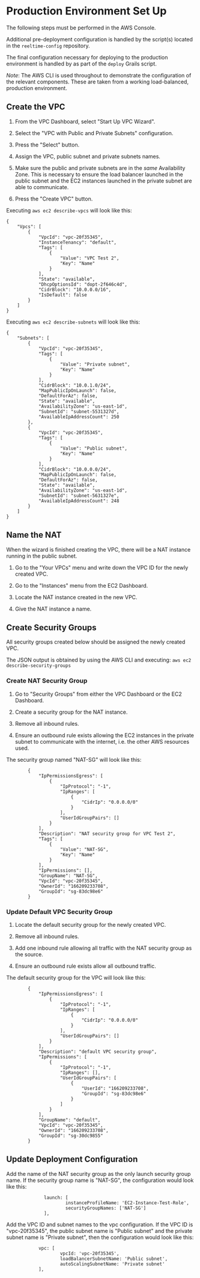 Production Environment Set Up
=============================

The following steps must be performed in the AWS Console.

Additional pre-deployment configuration is handled by the script(s) located in the 
`reeltime-config` repository.

The final configuration necessary for deploying to the production environment is handled by as
part of the `deploy` Grails script. 

*Note*: The AWS CLI is used throughout to demonstrate the configuration of the relevant
components. These are taken from a working load-balanced, production environment.

Create the VPC
--------------

1. From the VPC Dashboard, select "Start Up VPC Wizard".
 
2. Select the "VPC with Public and Private Subnets" configuration.

3. Press the "Select" button.

4. Assign the VPC, public subnet and private subnets names.

5. Make sure the public and private subnets are in the *same* Availability Zone.
   This is necessary to ensure the load balancer launched in the public subnet
   and the EC2 instances launched in the private subnet are able to communicate.
   
6. Press the "Create VPC" button.

Executing `aws ec2 describe-vpcs` will look like this:

```
{
    "Vpcs": [
        {
            "VpcId": "vpc-20f35345", 
            "InstanceTenancy": "default", 
            "Tags": [
                {
                    "Value": "VPC Test 2", 
                    "Key": "Name"
                }
            ], 
            "State": "available", 
            "DhcpOptionsId": "dopt-2f646c4d", 
            "CidrBlock": "10.0.0.0/16", 
            "IsDefault": false
        } 
    ]
}
```

Executing `aws ec2 describe-subnets` will look like this: 

```
{
    "Subnets": [
        {
            "VpcId": "vpc-20f35345", 
            "Tags": [
                {
                    "Value": "Private subnet", 
                    "Key": "Name"
                }
            ], 
            "CidrBlock": "10.0.1.0/24", 
            "MapPublicIpOnLaunch": false, 
            "DefaultForAz": false, 
            "State": "available", 
            "AvailabilityZone": "us-east-1d", 
            "SubnetId": "subnet-5531327d", 
            "AvailableIpAddressCount": 250
        }, 
        {
            "VpcId": "vpc-20f35345", 
            "Tags": [
                {
                    "Value": "Public subnet", 
                    "Key": "Name"
                }
            ], 
            "CidrBlock": "10.0.0.0/24", 
            "MapPublicIpOnLaunch": false, 
            "DefaultForAz": false, 
            "State": "available", 
            "AvailabilityZone": "us-east-1d", 
            "SubnetId": "subnet-5631327e", 
            "AvailableIpAddressCount": 248
        } 
    ]
}
```

Name the NAT
------------

When the wizard is finished creating the VPC, there will be a NAT instance running in the public subnet.

1. Go to the "Your VPCs" menu and write down the VPC ID for the newly created VPC.
   
2. Go to the "Instances" menu from the EC2 Dashboard.
   
3. Locate the NAT instance created in the new VPC.

4. Give the NAT instance a name.

Create Security Groups
----------------------

All security groups created below should be assigned the newly created VPC.

The JSON output is obtained by using the AWS CLI and executing: `aws ec2 describe-security-groups`

### Create NAT Security Group

1. Go to "Security Groups" from either the VPC Dashboard or the EC2 Dashboard.
 
2. Create a security group for the NAT instance.
 
3. Remove all inbound rules.
 
4. Ensure an outbound rule exists allowing the EC2 instances in the private
   subnet to communicate with the internet, i.e. the other AWS resources used.
   
The security group named "NAT-SG" will look like this:
 
```
        {
            "IpPermissionsEgress": [
                {
                    "IpProtocol": "-1", 
                    "IpRanges": [
                        {
                            "CidrIp": "0.0.0.0/0"
                        }
                    ], 
                    "UserIdGroupPairs": []
                }
            ], 
            "Description": "NAT security group for VPC Test 2", 
            "Tags": [
                {
                    "Value": "NAT-SG", 
                    "Key": "Name"
                }
            ], 
            "IpPermissions": [], 
            "GroupName": "NAT-SG", 
            "VpcId": "vpc-20f35345", 
            "OwnerId": "166209233708", 
            "GroupId": "sg-83dc98e6"
        }
```        

### Update Default VPC Security Group
   
1. Locate the default security group for the newly created VPC.
 
2. Remove all inbound rules.

3. Add one inbound rule allowing all traffic with the NAT security group as the source.

4. Ensure an outbound rule exists allow all outbound traffic.

The default security group for the VPC will look like this:

```
        {
            "IpPermissionsEgress": [
                {
                    "IpProtocol": "-1", 
                    "IpRanges": [
                        {
                            "CidrIp": "0.0.0.0/0"
                        }
                    ], 
                    "UserIdGroupPairs": []
                }
            ], 
            "Description": "default VPC security group", 
            "IpPermissions": [
                {
                    "IpProtocol": "-1", 
                    "IpRanges": [], 
                    "UserIdGroupPairs": [
                        {
                            "UserId": "166209233708", 
                            "GroupId": "sg-83dc98e6"
                        }
                    ]
                }
            ], 
            "GroupName": "default", 
            "VpcId": "vpc-20f35345", 
            "OwnerId": "166209233708", 
            "GroupId": "sg-30dc9855"
        }
```

Update Deployment Configuration
-------------------------------

Add the name of the NAT security group as the only launch security group name.
If the security group name is "NAT-SG", the configuration would look like this:

```
              launch: [
                      instanceProfileName: 'EC2-Instance-Test-Role',
                      securityGroupNames: ['NAT-SG']
              ],
```

Add the VPC ID and subnet names to the vpc configuration. If the VPC ID is "vpc-20f35345",
the public subnet name is "Public subnet" and the private subnet name is "Private subnet",
then the configuration would look like this:
   
```
            vpc: [
                    vpcId: 'vpc-20f35345',
                    loadBalancerSubnetName: 'Public subnet',
                    autoScalingSubnetName: 'Private subnet'
            ],
```